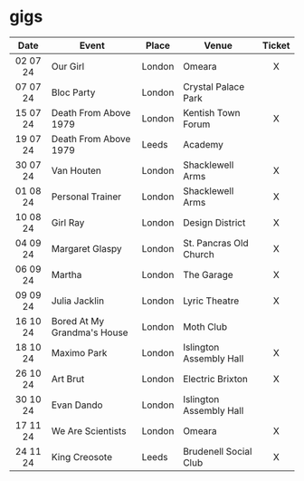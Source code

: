 # gigs
|Date|Event|Place|Venue|Ticket|
|:--:|-----|----|-----|:----:|
|02 07 24|Our Girl|London|Omeara|X|
|07 07 24|Bloc Party|London|Crystal Palace Park|
|15 07 24|Death From Above 1979|London|Kentish Town Forum|X|
|19 07 24|Death From Above 1979|Leeds|Academy|
|30 07 24|Van Houten|London|Shacklewell Arms|X|
|01 08 24|Personal Trainer|London|Shacklewell Arms|X|
|10 08 24|Girl Ray|London|Design District|X|
|04 09 24|Margaret Glaspy|London|St. Pancras Old Church|X|
|06 09 24|Martha|London|The Garage|X|
|09 09 24|Julia Jacklin|London|Lyric Theatre|X|
|16 10 24|Bored At My Grandma's House|London|Moth Club|
|18 10 24|Maximo Park|London|Islington Assembly Hall|X|
|26 10 24|Art Brut|London|Electric Brixton|X|
|30 10 24|Evan Dando|London|Islington Assembly Hall|
|17 11 24|We Are Scientists|London|Omeara|X|
|24 11 24|King Creosote|Leeds|Brudenell Social Club|X|
